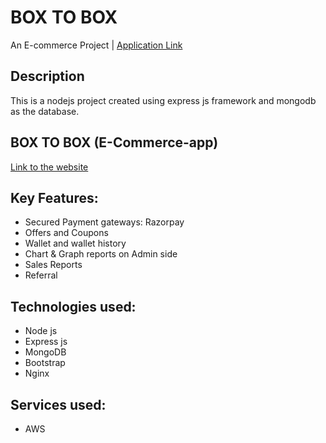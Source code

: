 # BOX TO BOX
An E-commerce Project | [Application Link](https://boxtobox.website/)

## Description

This is a nodejs project created using express js framework and mongodb as the database.


## BOX TO BOX (E-Commerce-app)
[Link to the website](https://boxtobox.website/)

## Key Features:
* Secured Payment gateways: Razorpay
* Offers and Coupons
* Wallet and wallet history
* Chart & Graph reports on Admin side
* Sales Reports
* Referral 

## Technologies used:
* Node js
* Express js
* MongoDB
* Bootstrap
* Nginx

## Services used:
* AWS